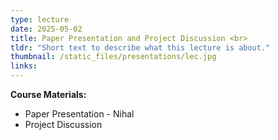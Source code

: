 ```yaml
---
type: lecture
date: 2025-05-02
title: Paper Presentation and Project Discussion <br>
tldr: "Short text to describe what this lecture is about."
thumbnail: /static_files/presentations/lec.jpg
links: 
---
```

**Course Materials:**
- Paper Presentation - Nihal
- Project Discussion
